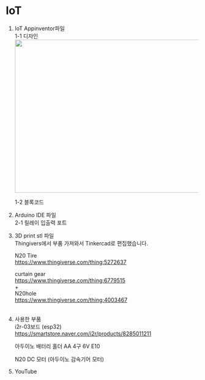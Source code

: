 # IoT
1. IoT Appinventor파일<br/>
   1-1 디자인<br/><img src="(https://github.com/user-attachments/assets/e29360de-3291-4a56-803a-23d27ad9bc99).png" width="800" height="400"/>


   
   1-2 블록코드

2. Arduino IDE 파일<br/>
   2-1 릴레이 입출력 포트
   
4. 3D print stl 파일<br/>
   Thingivers에서 부품 가져와서 Tinkercad로 편집했습니다.
   
   N20 Tire<br/>
   https://www.thingiverse.com/thing:5272637

   curtain gear<br/>
   https://www.thingiverse.com/thing:6779515<br/>
   +<br/>
   N20hole<br/>
   https://www.thingiverse.com/thing:4003467<br/>
   <br/>
6. 사용한 부품<br/>
   i2r-03보드 (esp32)<br/>
   https://smartstore.naver.com/i2r/products/8285011211

   아두이노 배터리 홀더 AA 4구 6V E10

   N20 DC 모터 (아두이노 감속기어 모터)

7. YouTube<br/>
   
